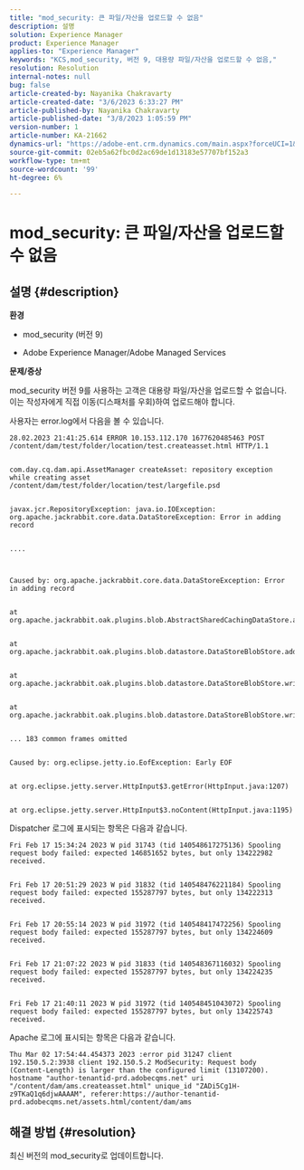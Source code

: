 ```yaml
---
title: "mod_security: 큰 파일/자산을 업로드할 수 없음"
description: 설명
solution: Experience Manager
product: Experience Manager
applies-to: "Experience Manager"
keywords: "KCS,mod_security, 버전 9, 대용량 파일/자산을 업로드할 수 없음,"
resolution: Resolution
internal-notes: null
bug: false
article-created-by: Nayanika Chakravarty
article-created-date: "3/6/2023 6:33:27 PM"
article-published-by: Nayanika Chakravarty
article-published-date: "3/8/2023 1:05:59 PM"
version-number: 1
article-number: KA-21662
dynamics-url: "https://adobe-ent.crm.dynamics.com/main.aspx?forceUCI=1&pagetype=entityrecord&etn=knowledgearticle&id=3083fa5f-4dbc-ed11-83ff-6045bd006268"
source-git-commit: 02eb5a62fbc0d2ac69de1d13183e57707bf152a3
workflow-type: tm+mt
source-wordcount: '99'
ht-degree: 6%

---
```


# mod_security: 큰 파일/자산을 업로드할 수 없음

## 설명 {#description}


<b>환경</b>

- mod_security (버전 9)

- Adobe Experience Manager/Adobe Managed Services

<b>문제/증상</b>

mod_security 버전 9를 사용하는 고객은 대용량 파일/자산을 업로드할 수 없습니다. 이는 작성자에게 직접 이동(디스패처를 우회)하여 업로드해야 합니다.

사용자는 error.log에서 다음을 볼 수 있습니다.


```
28.02.2023 21:41:25.614 ERROR 10.153.112.170 1677620485463 POST /content/dam/test/folder/location/test.createasset.html HTTP/1.1


com.day.cq.dam.api.AssetManager createAsset: repository exception while creating asset /content/dam/test/folder/location/test/largefile.psd


javax.jcr.RepositoryException: java.io.IOException: org.apache.jackrabbit.core.data.DataStoreException: Error in adding record


....



Caused by: org.apache.jackrabbit.core.data.DataStoreException: Error in adding record


at org.apache.jackrabbit.oak.plugins.blob.AbstractSharedCachingDataStore.addRecord(AbstractSharedCachingDataStore.java:265)


at org.apache.jackrabbit.oak.plugins.blob.datastore.DataStoreBlobStore.addRecordInternal(DataStoreBlobStore.java:821)


at org.apache.jackrabbit.oak.plugins.blob.datastore.DataStoreBlobStore.writeStream(DataStoreBlobStore.java:922)


at org.apache.jackrabbit.oak.plugins.blob.datastore.DataStoreBlobStore.writeBlob(DataStoreBlobStore.java:320)


... 183 common frames omitted


Caused by: org.eclipse.jetty.io.EofException: Early EOF


at org.eclipse.jetty.server.HttpInput$3.getError(HttpInput.java:1207)


at org.eclipse.jetty.server.HttpInput$3.noContent(HttpInput.java:1195)
```




Dispatcher 로그에 표시되는 항목은 다음과 같습니다.


```
Fri Feb 17 15:34:24 2023 W pid 31743 (tid 140548617275136) Spooling request body failed: expected 146851652 bytes, but only 134222982 received.


Fri Feb 17 20:51:29 2023 W pid 31832 (tid 140548476221184) Spooling request body failed: expected 155287797 bytes, but only 134222313 received.


Fri Feb 17 20:55:14 2023 W pid 31972 (tid 140548417472256) Spooling request body failed: expected 155287797 bytes, but only 134224609 received.


Fri Feb 17 21:07:22 2023 W pid 31833 (tid 140548367116032) Spooling request body failed: expected 155287797 bytes, but only 134224235 received.


Fri Feb 17 21:40:11 2023 W pid 31972 (tid 140548451043072) Spooling request body failed: expected 155287797 bytes, but only 134225743 received.
```




Apache 로그에 표시되는 항목은 다음과 같습니다.


```
Thu Mar 02 17:54:44.454373 2023 :error pid 31247 client 192.150.5.2:3938 client 192.150.5.2 ModSecurity: Request body (Content-Length) is larger than the configured limit (13107200). hostname "author-tenantid-prd.adobecqms.net" uri "/content/dam/ams.createasset.html" unique_id "ZADi5Cg1H-z9TKaQ1q6djwAAAAM", referer:https://author-tenantid-prd.adobecqms.net/assets.html/content/dam/ams
```



## 해결 방법 {#resolution}


최신 버전의 mod_security로 업데이트합니다.
